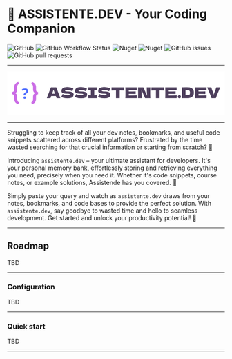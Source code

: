 # 🤖 ASSISTENTE.DEV - Your Coding Companion

![GitHub](https://img.shields.io/github/license/jarmatys/DEV_ASSISTENTE) ![GitHub Workflow Status](https://img.shields.io/github/actions/workflow/status/jarmatys/DEV_ASSISTENTE/release-package.yml?label=release) ![Nuget](https://img.shields.io/nuget/v/DEV_ASSISTENTE?label=version) ![Nuget](https://img.shields.io/nuget/dt/DEV_ASSISTENTE) ![GitHub issues](https://img.shields.io/github/issues/jarmatys/DEV_ASSISTENTE) ![GitHub pull requests](https://img.shields.io/github/issues-pr/jarmatys/DEV_ASSISTENTE) 

---

![banner](ASSETS/banner.png)

---

Struggling to keep track of all your dev notes, bookmarks, and useful code snippets scattered across different platforms? Frustrated by the time wasted searching for that crucial information or starting from scratch? 🤔

Introducing `assistente.dev` – your ultimate assistant for developers. It's your personal memory bank, effortlessly storing and retrieving everything you need, precisely when you need it. Whether it's code snippets, course notes, or example solutions, Assistende has you covered. 🦾

Simply paste your query and watch as `assistente.dev` draws from your notes, bookmarks, and code bases to provide the perfect solution. With `assistente.dev`, say goodbye to wasted time and hello to seamless development. Get started and unlock your productivity potential! 🚀

---

## Roadmap

TBD

---

### Configuration

TBD

---

### Quick start

TBD

---